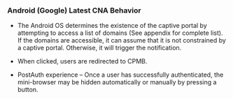 ### Android (Google) Latest CNA Behavior

 * The Android OS determines the existence of the captive portal by attempting to access a list of domains (See appendix for complete list). If the domains are accessible, it can assume that it is not constrained by a captive portal. Otherwise, it will trigger the notification.
 
 * When clicked, users are redirected to CPMB.
 
 * PostAuth experience – Once a user has successfully authenticated, the mini-browser may be hidden automatically or manually by pressing a button.